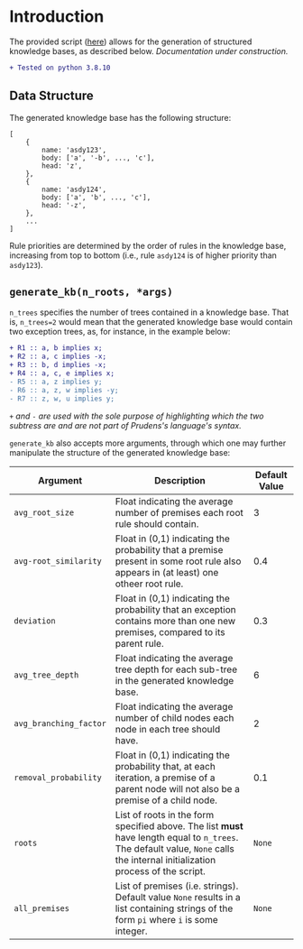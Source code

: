 # Introduction

The provided script ([here](https://github.com/VMarkos/prudens-js/blob/main/datasets/propositional_kb_generator.py)) allows for the generation of structured knowledge bases, as described below. *Documentation under construction.*

```diff
+ Tested on python 3.8.10
```

## Data Structure

The generated knowledge base has the following structure:
```
[
    {
        name: 'asdy123',
        body: ['a', '-b', ..., 'c'],
        head: 'z',
    },
    {
        name: 'asdy124',
        body: ['a', 'b', ..., 'c'],
        head: '-z',
    },
    ...
]
```

Rule priorities are determined by the order of rules in the knowledge base, increasing from top to bottom (i.e., rule `asdy124` is of higher priority than `asdy123`).

## `generate_kb(n_roots, *args)`

`n_trees` specifies the number of trees contained in a knowledge base. That is, `n_trees=2` would mean that the generated knowledge base would contain two exception trees, as, for instance, in the example below:

```diff
+ R1 :: a, b implies x;
+ R2 :: a, c implies -x;
+ R3 :: b, d implies -x;
+ R4 :: a, c, e implies x;
- R5 :: a, z implies y;
- R6 :: a, z, w implies -y;
- R7 :: z, w, u implies y;
```

*`+` and `-` are used with the sole purpose of highlighting which the two subtress are and are not part of Prudens's language's syntax.*

`generate_kb` also accepts more arguments, through which one may further manipulate the structure of the generated knowledge base:

| Argument | Description | Default Value |
| -------- | ----------- | ------------- |
| `avg_root_size` | Float indicating the average number of premises each root rule should contain. | 3 |
| `avg-root_similarity` | Float in (0,1) indicating the probability that a premise present in some root rule also appears in (at least) one otheer root rule.| 0.4 |
| `deviation` | Float in (0,1) indicating the probability that an exception contains more than one new premises, compared to its parent rule.| 0.3 |
| `avg_tree_depth` | Float indicating the average tree depth for each sub-tree in the generated knowledge base. | 6 |
| `avg_branching_factor` | Float indicating the average number of child nodes each node in each tree should have. | 2 |
| `removal_probability` | Float in (0,1) indicating the probability that, at each iteration, a premise of a parent node will not also be a premise of a child node. | 0.1 |
|`roots`|List of roots in the form specified above. The list **must** have length equal to `n_trees`. The default value, `None` calls the internal initialization process of the script. |`None`|
|`all_premises`|List of premises (i.e. strings). Default value `None` results in a list containing strings of the form `pi` where `i` is some integer. |`None`|
